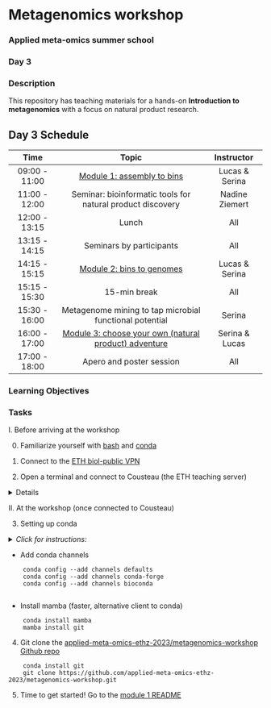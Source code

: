 # Metagenomics workshop
### Applied meta-omics summer school
### Day 3

### Description

This repository has teaching materials for a hands-on **Introduction to metagenomics** with a focus on natural product research.

## Day 3 Schedule

| Time |  Topic  | Instructor
|:-----------:|:----------:|:--------:|
| 09:00 - 11:00 | [Module 1: assembly to bins](https://github.com/applied-meta-omics-ethz-2023/metagenomics-workshop/tree/main/module-1) | Lucas & Serina |
| 11:00 - 12:00 |  Seminar: bioinformatic tools for natural product discovery | Nadine Ziemert |
| 12:00 - 13:15 | Lunch | All |
| 13:15 - 14:15 | Seminars by participants | All |
| 14:15 - 15:15 | [Module 2: bins to genomes](https://github.com/applied-meta-omics-ethz-2023/metagenomics-workshop/tree/main/module-2) | Lucas & Serina |
| 15:15 - 15:30 | 15-min break | All |
| 15:30 - 16:00 | Metagenome mining to tap microbial functional potential | Serina |
| 16:00 - 17:00 | [Module 3: choose your own (natural product) adventure](https://github.com/applied-meta-omics-ethz-2023/metagenomics-workshop/tree/main/module-3) | Serina & Lucas |
| 17:00 - 18:00 | Apero and poster session | All |


### Learning Objectives

### Tasks

I. Before arriving at the workshop

0. Familiarize yourself with [bash](https://astrobiomike.github.io/unix/unix-intro) and [conda](https://astrobiomike.github.io/unix/conda-intro)

1. Connect to the [ETH biol-public VPN](https://unlimited.ethz.ch/display/itkb/VPN#VPN-HowtosetupVPN)

2. Open a terminal and connect to Cousteau (the ETH teaching server)
<details>
<i>Click for instructions:</I></summary>

```ssh yourusername@cousteau.ethz.ch```

-type your password<br> 
-press ENTER <br> 

</details>

II. At the workshop (once connected to Cousteau)

3. Setting up conda 

<details>
<summary><i>Click for instructions:</I></summary>
         <br>In your terminal type:<br>

-```wget https://repo.anaconda.com/miniconda/Miniconda3-latest-Linux-x86_64.sh```

-```bash Miniconda3-latest-Linux-x86_64.sh```

-press ENTER, scroll down, type in ‘yes’<br>
-press ENTER<br>
-type in yes<br>
-close and reopen session (exit; ssh cousteau)<br>

-```rm Miniconda3-latest-Linux-x86_64.sh<br>```
-Install should take ~5min<br>

</details>

* Add conda channels
```
    conda config --add channels defaults
    conda config --add channels conda-forge    
    conda config --add channels bioconda
    
```

* Install mamba (faster, alternative client to conda)
```
    conda install mamba
    mamba install git
```

4. Git clone the [applied-meta-omics-ethz-2023/metagenomics-workshop Github repo](https://github.com/applied-meta-omics-ethz-2023/metagenomics-workshop)

```
    conda install git
    git clone https://github.com/applied-meta-omics-ethz-2023/metagenomics-workshop.git
```

5. Time to get started! Go to the [module 1 README](https://github.com/applied-meta-omics-ethz-2023/metagenomics-workshop/tree/main/module-1)
